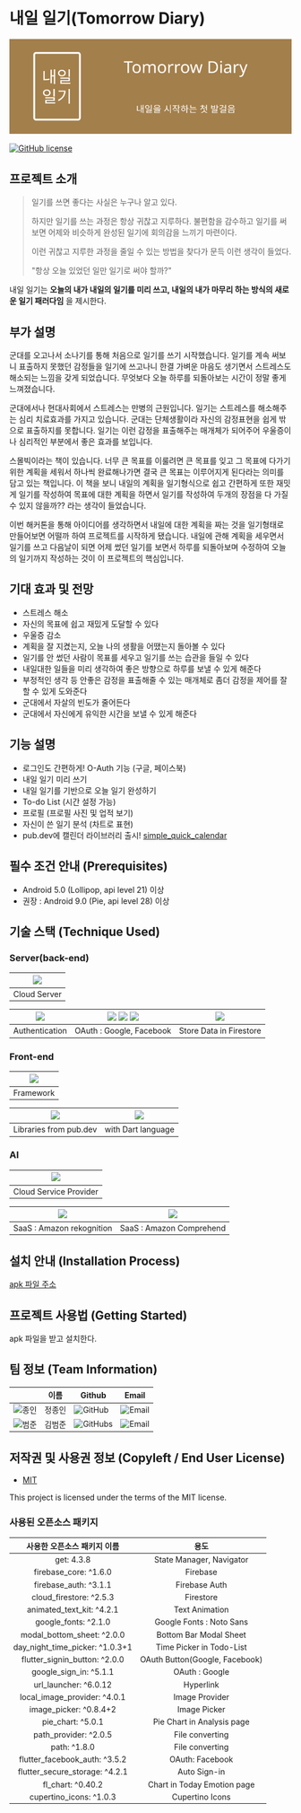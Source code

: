 
  
# 내일 일기(Tomorrow Diary)
![Logo](https://github.com/oddugi-can-do/app_TomorrowDiary_TomorrowDiary/blob/dev/Tomorrow_Diary_Banner.png)

[![GitHub license](https://img.shields.io/github/license/osamhack2021/app_TomorrowDiary_TomorrowDiary)](https://github.com/osamhack2021/app_TomorrowDiary_TomorrowDiary/blob/dev/LICENSE)

## 프로젝트 소개
>일기를 쓰면 좋다는 사실은 누구나 알고 있다. 
>
>하지만 일기를 쓰는 과정은 항상 귀찮고 지루하다. 불편함을 감수하고 일기를 써보면 어제와 비슷하게 완성된 일기에 회의감을 느끼기 마련이다. 
>
>이런 귀찮고 지루한 과정을 줄일 수 있는 방법을 찾다가 문득 이런 생각이 들었다.
>
> "항상 오늘 있었던 일만 일기로 써야 할까?"

내일 일기는 **오늘의 내가 내일의 일기를 미리 쓰고, 내일의 내가 마무리 하는 방식의 새로운 일기 패러다임** 을 제시한다.

## 부가 설명
군대를 오고나서 소나기를 통해 처음으로 일기를 쓰기 시작했습니다. 일기를 계속 써보니 표출하지 못했던 감정들을 일기에 쓰고나니 한결 가벼운 마음도 생기면서 스트레스도 해소되는 느낌을 갖게 되었습니다. 무엇보다 오늘 하루를 되돌아보는 시간이 정말 좋게 느껴졌습니다.

군대에서나 현대사회에서 스트레스는 만병의 근원입니다. 일기는 스트레스를 해소해주는 심리 치료효과를 가지고 있습니다. 군대는 단체생활이라 자신의 감정표현을 쉽게 밖으로 표출하지를 못합니다. 일기는 이런 감정을 표출해주는 매개체가 되어주어 우울증이나 심리적인 부분에서 좋은 효과를 보입니다. 

스몰빅이라는 책이 있습니다. 너무 큰 목표를 이룰려면 큰 목표를 잊고 그 목표에 다가기 위한 계획을 세워서 하나씩 완료해나가면 결국 큰 목표는 이루어지게 된다라는 의미를 담고 있는 책입니다. 이 책을 보니 내일의 계획을 일기형식으로 쉽고 간편하게 또한 재밋게 일기를 작성하여 목표에 대한 계획을 하면서 일기를 작성하여 두개의 장점을 다 가질 수 있지 않을까?? 라는 생각이 들었습니다. 

이번 해커톤을 통해 아이디어를 생각하면서 내일에 대한 계획을 짜는 것을 일기형태로 만들어보면 어떨까 하여 프로젝트를 시작하게 됐습니다. 내일에 관해 계획을 세우면서 일기를 쓰고 다음날이 되면 어제 썼던 일기를 보면서 하루를 되돌아보며 수정하여 오늘의 일기까지 작성하는 것이 이 프로젝트의 핵심입니다. 

## 기대 효과 및 전망
- 스트레스 해소 
- 자신의 목표에 쉽고 재밌게 도달할 수 있다
- 우울증 감소
- 계획을 잘 지켰는지, 오늘 나의 생활을 어땠는지 돌아볼 수 있다
- 일기를 안 썼던 사람이 목표를 세우고 일기를 쓰는 습관을 들일 수 있다
- 내일대한 일들을 미리 생각하여 좋은 방향으로 하루를 보낼 수 있게 해준다
- 부정적인 생각 등 안좋은 감정을 표출해줄 수 있는 매개체로 좀더 감정을 제어를 잘 할 수 있게 도와준다
- 군대에서 자살의 빈도가 줄어든다
- 군대에서 자신에게 유익한 시간을 보낼 수 있게 해준다


## 기능 설명
 - 로그인도 간편하게! O-Auth 기능 (구글, 페이스북)
 - 내일 일기 미리 쓰기
 - 내일 일기를 기반으로 오늘 일기 완성하기
 - To-do List (시간 설정 가능)
 - 프로필 (프로필 사진 및 업적 보기)
 - 자신이 쓴 일기 분석 (차트로 표현)
 - pub.dev에 캘린더 라이브러리 출시! [simple_quick_calendar](https://pub.dev/packages/simple_quick_calendar)

## 필수 조건 안내 (Prerequisites)
* Android 5.0 (Lollipop, api level 21) 이상
* 권장 : Android 9.0 (Pie, api level 28) 이상

## 기술 스택 (Technique Used) 
### Server(back-end)
|![](https://user-images.githubusercontent.com/19565940/137632337-335e5035-bd24-4693-a477-c0b12c0beece.png)|
|--|
|Cloud Server|

|![](https://user-images.githubusercontent.com/19565940/137632438-12bc5072-282e-4093-b258-b34ff7d6d829.png)|![](https://user-images.githubusercontent.com/19565940/137632465-672e9c58-cda3-4f96-8e30-30d14cbd306a.png) ![](https://user-images.githubusercontent.com/19565940/137632913-fc7f985f-0c96-4f8c-a36d-058bd82f7c29.png) ![](https://user-images.githubusercontent.com/19565940/137632956-e92171bc-4101-4c98-9f6f-d6b280389d5a.png)|![](https://user-images.githubusercontent.com/19565940/137632515-94825aa9-4d48-41cc-b1a8-e9a364799826.png)|
|--|--|--|
|Authentication|OAuth : Google, Facebook|Store Data in Firestore|

 
### Front-end
|![](https://user-images.githubusercontent.com/19565940/137632558-ed3660ac-bc5b-4efd-aa69-9bd074b1daf7.png)|
|--|
|Framework|

|![](https://user-images.githubusercontent.com/19565940/137632602-01a7fc0f-00af-49af-bc96-8aee25b83a9d.png)|![](https://user-images.githubusercontent.com/19565940/137632657-bf613560-c27e-4dcf-b229-024230185e3b.png)|
|--|--|
|Libraries from pub.dev|with Dart language|

### AI
|![](https://user-images.githubusercontent.com/19565940/137632726-608932b9-ab48-4c7d-8d19-f5834e0e3d32.png)|
|--|
|Cloud Service Provider|

|![](https://user-images.githubusercontent.com/19565940/137632752-28c9e94b-7fc8-4b59-b8fb-2a03aaec585e.png)|![](https://user-images.githubusercontent.com/19565940/137632808-a9fef145-4b53-4302-a1ad-764957586153.png)|
|--|--|
|SaaS : Amazon rekognition|SaaS : Amazon Comprehend|


## 설치 안내 (Installation Process)
[apk 파일 주소](https://github.com/osamhack2021/app_TomorrowDiary_TomorrowDiary/blob/dev/tomorrow_diary/Tomorrow_Diary.apk)

## 프로젝트 사용법 (Getting Started)
apk 파일을 받고 설치한다.
 
## 팀 정보 (Team Information)
| |이름|Github|Email|
|--|--|--|--|
|![종인](https://user-images.githubusercontent.com/19565940/137631859-2f67882b-bde7-4e18-96f2-72bb422ebe93.png)|정종인|![GitHub](https://img.shields.io/badge/github-chongin12-A37F4B?style=social&logo=github)|![Email](https://img.shields.io/badge/email-chongin12%40gmail.com-A37F4B?style=social&logo=gmail)|
|![범준](https://user-images.githubusercontent.com/19565940/137631842-224adb5c-10fb-4644-87c9-ddf54d299391.png)|김범준|![GitHubs](https://img.shields.io/badge/github-sn0wd3er-A37F4B?style=social&logo=github)|![Email](https://img.shields.io/badge/email-joon951019%40gmail.com-A37F4B?style=social&logo=gmail)


## 저작권 및 사용권 정보 (Copyleft / End User License)
 * [MIT](https://github.com/osamhack2021/app_TomorrowDiary_TomorrowDiary/blob/dev/LICENSE)

This project is licensed under the terms of the MIT license.


### 사용된 오픈소스 패키지
|사용한 오픈소스 패키지 이름| 용도  |
|:--:|:--:|
| get: 4.3.8 | State Manager, Navigator |
| firebase_core: ^1.6.0 | Firebase |
| firebase_auth: ^3.1.1| Firebase Auth |
| cloud_firestore: ^2.5.3 | Firestore |
| animated_text_kit: ^4.2.1 | Text Animation |
| google_fonts: ^2.1.0 | Google Fonts : Noto Sans |
| modal_bottom_sheet: ^2.0.0 | Bottom Bar Modal Sheet |
| day_night_time_picker: ^1.0.3+1 | Time Picker in Todo-List |
| flutter_signin_button: ^2.0.0 | OAuth Button(Google, Facebook) |
|google_sign_in: ^5.1.1 |OAuth : Google |
|url_launcher: ^6.0.12 | Hyperlink |
|local_image_provider: ^4.0.1 | Image Provider |
|image_picker: ^0.8.4+2 | Image Picker |
|pie_chart: ^5.0.1 | Pie Chart in Analysis page |
|path_provider: ^2.0.5 | File converting |
|path: ^1.8.0 | File converting  |
|flutter_facebook_auth: ^3.5.2 | OAuth: Facebook |
|flutter_secure_storage: ^4.2.1 | Auto Sign-in |
|fl_chart: ^0.40.2| Chart in Today Emotion page |
|cupertino_icons: ^1.0.3 | Cupertino Icons |


